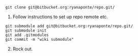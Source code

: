 ```
git clone git@bitbucket.org:ryanaponte/repo.git/
```

1. Follow instructions to set up repo remote etc.

```
git submodule add git@bitbucket.org:ryanaponte/repo.git/
git submodule init
git add .gitmodules
git commit -m "wiki submodule"
```
2. Rock out.